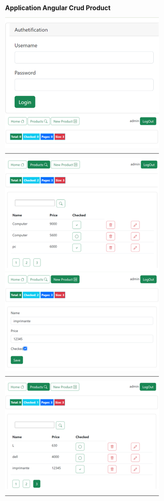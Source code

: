 <h2>Application Angular Crud Product</h2>
<img src="captures/1.png" alt="">
<img src="captures/2.png" alt="">
<hr/>
<img src="captures/3.png" alt="">
<img src="captures/4.png" alt="">
<hr/>
<img src="captures/5.png" alt="">
<hr/>

